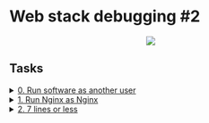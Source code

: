 # Web stack debugging #2 

<p align="center">
  <img src="https://i.postimg.cc/dVXBzkzc/99littlebugsinthecode.jpg"/>
</p>

## Tasks

<details>
<summary><a href="./0-iamsomeoneelse">0. Run software as another user</a></summary><br>
<a href='https://postimages.org/' target='_blank'><img src='https://i.postimg.cc/3JjzLYwh/power.png' border='0' alt='power'/></a>
<a href='https://postimages.org/' target='_blank'><img src='https://i.postimg.cc/cHZT1qTs/image.png' border='0' alt='image'/></a>
</details>

<details>
<summary><a href="./1-run_nginx_as_nginx">1. Run Nginx as Nginx</a></summary><br>
<a href='https://postimages.org/' target='_blank'><img src='https://i.postimg.cc/HnNDJ0Ss/image.png' border='0' alt='image'/></a>
</details>

<details>
<summary><a href="./100-fix_in_7_lines_or_less">2. 7 lines or less</a></summary><br>
<a href='https://postimages.org/' target='_blank'><img src='https://i.postimg.cc/pd9mQ0Jw/image.png' border='0' alt='image'/></a>
</details>

